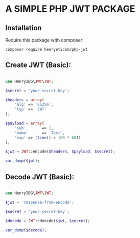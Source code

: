 # A SIMPLE PHP JWT PACKAGE

## Installation

Require this package with composer:
```
composer require henryeticom/php-jwt
```

## Create JWT (Basic):
```php

use HenryIBG\JWT\JWT;

$secret = 'your-secret-key';

$headers = array(
    'alg' => 'ES256',
    'typ' => 'JWT'
);

$payload = array(
    'sub'       => 1,
    'name'      => 'Test',
    'exp' => (time() + (60 * 60))
);

$jwt = JWT::encode($headers, $payload, $secret);

var_dump($jwt);
```

## Decode JWT (Basic):

```php

use HenryIBG\JWT\JWT;

$jwt = 'response-from-encode';

$secret = 'your-secret-key';

$decode = JWT::deocde($jwt, $secret);

var_dump($decode);

```

